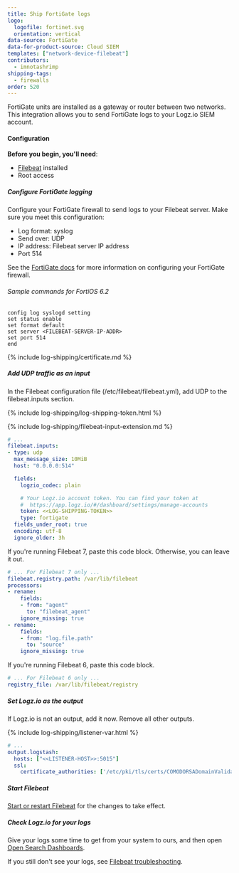 ```yaml
---
title: Ship FortiGate logs
logo:
  logofile: fortinet.svg
  orientation: vertical
data-source: FortiGate
data-for-product-source: Cloud SIEM
templates: ["network-device-filebeat"]
contributors:
  - imnotashrimp
shipping-tags:
  - firewalls
order: 520
---
```

FortiGate units are installed as a gateway or router between two networks. This integration allows you to send FortiGate logs to your Logz.io SIEM account.

#### Configuration

**Before you begin, you'll need**:

* [Filebeat](https://www.elastic.co/guide/en/beats/filebeat/current/filebeat-installation.html) installed
* Root access

<div class="tasklist">

##### Configure FortiGate logging

Configure your FortiGate firewall to send logs to your Filebeat server.
Make sure you meet this configuration:

* Log format: syslog
* Send over: UDP
* IP address: Filebeat server IP address
* Port 514

See the [FortiGate docs](https://docs.fortinet.com/product/fortigate/) for more information
on configuring your FortiGate firewall.

###### Sample commands for FortiOS 6.2

```
config log syslogd setting
set status enable
set format default
set server <FILEBEAT-SERVER-IP-ADDR>
set port 514
end
```

{% include log-shipping/certificate.md %}

##### Add UDP traffic as an input

In the Filebeat configuration file (/etc/filebeat/filebeat.yml), add UDP to the filebeat.inputs section.

{% include log-shipping/log-shipping-token.html %}

{% include log-shipping/filebeat-input-extension.md %}


```yaml
# ...
filebeat.inputs:
- type: udp
  max_message_size: 10MiB
  host: "0.0.0.0:514"

  fields:
    logzio_codec: plain

    # Your Logz.io account token. You can find your token at
    #  https://app.logz.io/#/dashboard/settings/manage-accounts
    token: <<LOG-SHIPPING-TOKEN>>
    type: fortigate
  fields_under_root: true
  encoding: utf-8
  ignore_older: 3h
```

If you're running Filebeat 7, paste this code block.
Otherwise, you can leave it out.

```yaml
# ... For Filebeat 7 only ...
filebeat.registry.path: /var/lib/filebeat
processors:
- rename:
    fields:
    - from: "agent"
      to: "filebeat_agent"
    ignore_missing: true
- rename:
    fields:
    - from: "log.file.path"
      to: "source"
    ignore_missing: true
```

If you're running Filebeat 6, paste this code block.

```yaml
# ... For Filebeat 6 only ...
registry_file: /var/lib/filebeat/registry
```

##### Set Logz.io as the output

If Logz.io is not an output, add it now.
Remove all other outputs.

{% include log-shipping/listener-var.html %} 

```yaml
# ...
output.logstash:
  hosts: ["<<LISTENER-HOST>>:5015"]
  ssl:
    certificate_authorities: ['/etc/pki/tls/certs/COMODORSADomainValidationSecureServerCA.crt']
```

##### Start Filebeat

[Start or restart Filebeat](https://www.elastic.co/guide/en/beats/filebeat/master/filebeat-starting.html) for the changes to take effect.

##### Check Logz.io for your logs

Give your logs some time to get from your system to ours, and then open [Open Search Dashboards](https://app.logz.io/#/dashboard/osd).

If you still don't see your logs, see [Filebeat troubleshooting](https://docs.logz.io/shipping/log-sources/filebeat.html#troubleshooting).

</div>
